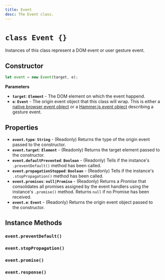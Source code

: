 ```yaml
---
title: Event
desc: The Event class.
---
```

# `class Event {}`

Instances of this class represent a DOM event or user gesture event.

## Constructor

```js
let event = new Event(target, e);
```

**Parameters**

+ **`target`**: **`Element`** - The DOM element on which the event happend.
+ **`e`**: **`Event`** - The origin event object that this class will wrap. This is either a [native browser event object](https://developer.mozilla.org/en-US/docs/Web/API/Event) or a [Hammer.js event object](https://hammerjs.github.io/api/#event-object) describing a gesture event.

## Properties

+ **`event.type`**: **`String`** - (Readonly) Returns the type of the origin event passed to the constructor.
+ **`event.target`**: **`Element`** - (Readonly) Returns the target element passed to the constructor.
+ **`event.defaultPrevented`**: **`Boolean`** - (Readonly) Tells if the instance's `.preventDefault()` method has been called.
+ **`event.propagationStopped`**: **`Boolean`** - (Readonly) Tells if the instance's `.stopPropagation()` method has been called.
+ **`event.promises`**: **`null|Promise`** - (Readonly) Returns a *Promise* that consolidates all promises assigned by the event handlers using the instance's `.promise()` method. Returns `null` if no Promise has been received.
+ **`event.e`**: **`Event`** - (Readonly) Returns the origin event object passed to the constructor.

## Instance Methods

### `event.preventDefault()`
### `event.stopPropagation()`
### `event.promise()`
### `event.response()`
